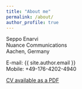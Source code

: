 ```yaml
---
title: "About me"
permalink: /about/
author_profile: true
---
```


Seppo Enarvi  
Nuance Communications  
Aachen, Germany  

E-mail: {{ site.author.email }}  
Mobile: +49-176-4202-4940

<a href="{{ site.url }}/cv.pdf">CV available as a PDF</a>
